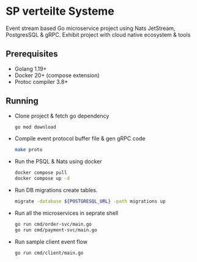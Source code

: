 # SP verteilte Systeme

Event stream based Go microservice project using Nats JetStream, PostgresSQL & gRPC. Exhibit project with cloud native ecosystem & tools

## Prerequisites

* Golang 1.19+
* Docker 20+ (compose extension)
* Protoc compiler 3.8+

## Running

* Clone project & fetch go dependency
    ```sh
    go mod download
    ```

* Compile event protocol buffer file & gen gRPC code   
    ```sh
    make proto
    ```

* Run the PSQL & Nats using docker 
    ```sh
    docker compose pull
    docker compose up -d
    ```

* Run DB migrations create tables. 
    ```sh
    migrate -database ${POSTGRESQL_URL} -path migrations up
    ```

* Run all the microservices in seprate shell 
    ```sh
    go run cmd/order-svc/main.go
    go run cmd/payment-svc/main.go
    ```

* Run sample client event flow
    ```sh
    go run cmd/client/main.go
    ```
